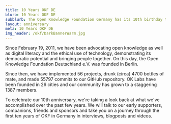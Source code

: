```yaml
---
title: 10 Years OKF DE
blurb: 10 Years OKF DE
subblurb: The Open Knowledge Foundation Germany has its 10th birthday this year - we want to celebrate!
layout: anniversary
meta: 10 Years OKF DE
img_header: /okf/DarkBannerWarm.jpg
---
```


Since February 19, 2011, we have been advocating open knowledge as well as digital literacy and the ethical use of technology, demonstrating its democratic potential and bringing people together. On this day, the Open Knowledge Foundation Deutschland e.V. was founded in Berlin.

Since then, we have implemented 56 projects, drunk (circa) 4700 bottles of mate, and made 55797 commits to our GitHub repository. OK Labs have been founded in 26 cities and our community has grown to a staggering 1387 members. 

To celebrate our 10th anniversary, we're taking a look back at what we've accomplished over the past few years. We will talk to our early supporters, companions, friends and sponsors and take you on a journey through the first ten years of OKF in Germany in interviews, blogposts and videos.
